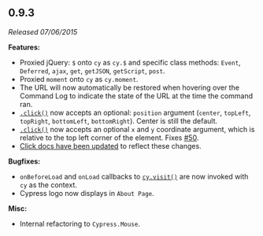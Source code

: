 ## 0.9.3

_Released 07/06/2015_

**Features:**

- Proxied jQuery: `$` onto `cy` as `cy.$` and specific class methods: `Event`,
  `Deferred`, `ajax`, `get`, `getJSON`, `getScript`, `post`.
- Proxied `moment` onto `cy` as `cy.moment`.
- The URL will now automatically be restored when hovering over the Command Log
  to indicate the state of the URL at the time the command ran.
- [`.click()`](/api/commands/click) now accepts an optional: `position` argument
  (`center`, `topLeft`, `topRight`, `bottomLeft`, `bottomRight`). Center is
  still the default.
- [`.click()`](/api/commands/click) now accepts an optional `x` and `y`
  coordinate argument, which is relative to the top left corner of the element.
  Fixes [#50](https://github.com/cypress-io/cypress/issues/50).
- [Click docs have been updated](/api/commands/click) to reflect these changes.

**Bugfixes:**

- `onBeforeLoad` and `onLoad` callbacks to [`cy.visit()`](/api/commands/visit)
  are now invoked with `cy` as the context.
- Cypress logo now displays in `About Page`.

**Misc:**

- Internal refactoring to `Cypress.Mouse`.
